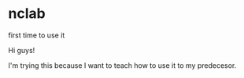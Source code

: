 # nclab
first time to use it

Hi guys!

I'm trying this because I want to teach how to use it to my predecesor.
